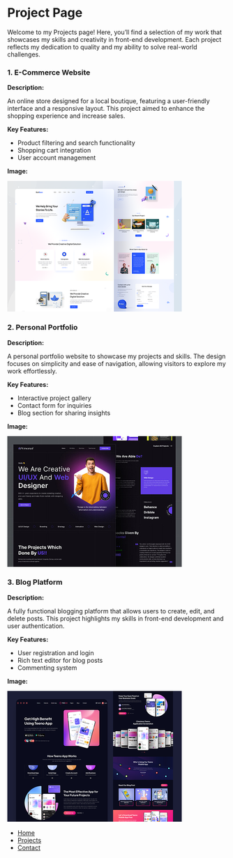 # Project Page

Welcome to my Projects page! Here, you’ll find a selection of my work that showcases my skills and creativity in front-end development. Each project reflects my dedication to quality and my ability to solve real-world challenges.

### 1. E-Commerce Website

**Description:**

An online store designed for a local boutique, featuring a user-friendly interface and a responsive layout. This project aimed to enhance the shopping experience and increase sales.

**Key Features:**

- Product filtering and search functionality
- Shopping cart integration
- User account management

**Image:**

![Project1](images/project-1.png)

### 2. Personal Portfolio

**Description:**

A personal portfolio website to showcase my projects and skills. The design focuses on simplicity and ease of navigation, allowing visitors to explore my work effortlessly.

**Key Features:**

- Interactive project gallery
- Contact form for inquiries
- Blog section for sharing insights

**Image:**

![Project2](images/project-2.jpg)

### 3. Blog Platform 

**Description:**

A fully functional blogging platform that allows users to create, edit, and delete posts. This project highlights my skills in front-end development and user authentication.

**Key Features:**

- User registration and login
- Rich text editor for blog posts
- Commenting system

**Image:**

![Project3](images/project-3.png)





- [Home](index.markdown)
- [Projects](projects.markdown)
- [Contact](contact.markdown)